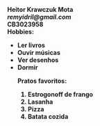 <html>

<head> 
  
<title> Curriculo escolar </title>

</head>
  
<body>
<b>Heitor Krawczuk Mota<b><br> 
<i>remyidril@gmail.com</i><br>
CB3023958<br>
Hobbies:<br>
<ul>
<li>Ler livros</li>
<li>Ouvir músicas</li>
<li>Ver desenhos</li>
<li>Dormir</li>

Pratos favoritos:<br>
<ol>
<li>Estrogonoff de frango</li>
<li>Lasanha</li>
<li>Pizza</li>
<li>Batata cozida</li>
</ol>
</body>
